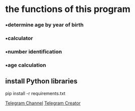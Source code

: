 <h1>the functions of this program</h1>

<h3>•determine age by year of birth</h3>
<h3>•calculator</h3>
<h3>•number identification</h3>
<h3>•age calculation</h3>






<h2>install Python libraries</h2>




pip install -r requirements.txt


[Telegram Channel](https://t.me/Python_Koderuz)
[Telegram Creator](https://t.me/Python_Koders)
